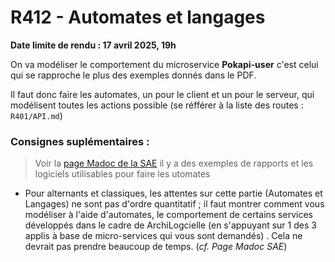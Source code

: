 # R412 - Automates et langages

**Date limite de rendu : 17 avril 2025, 19h**

On va modéliser le comportement du microservice **Pokapi-user** c'est celui qui se rapproche le plus des exemples donnés dans le PDF. 

Il faut donc faire les automates, un pour le client et un pour le serveur, qui modélisent toutes les actions possible (se réfférer à la liste des routes : `R401/API.md`)

### Consignes suplémentaires : 

> Voir la [page Madoc de la SAE](https://madoc.univ-nantes.fr/course/view.php?id=57226) il y a des exemples de rapports et les logiciels utilisables pour faire les utomates

* Pour alternants et classiques, les attentes sur cette partie (Automates et Langages) ne sont pas d'ordre quantitatif ; il faut montrer comment vous modéliser à l'aide d'automates, le comportement de certains services développés dans le cadre de ArchiLogcielle (en s'appuyant sur 1 des 3 applis à base de micro-services qui vous sont demandés) . Cela ne devrait pas prendre beaucoup de temps. (*cf. Page Madoc SAE*)    
